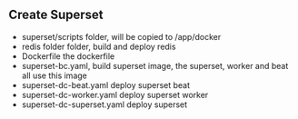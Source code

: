 ## Create Superset
* superset/scripts folder, will be copied to /app/docker
* redis folder folder, build and deploy redis
* Dockerfile the dockerfile
* superset-bc.yaml, build superset image, the superset, worker and beat all use this image
* superset-dc-beat.yaml deploy superset beat
* superset-dc-worker.yaml deploy superset worker
* superset-dc-superset.yaml deploy superset



